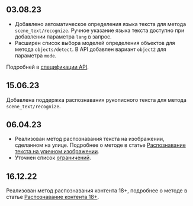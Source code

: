 ## 03.08.23

- Добавлено автоматическое определения языка текста для метода `scene_text/recognize`. Ручное указание языка текста доступно при добавлении параметра `lang` в запрос.
- Расширен список выбора моделей определения объектов для метода `objects/detect`. В API добавлен вариант `object2` для параметра `mode`.

Подробней в [спецификации API](/ru/tools-for-using-services/api/api-spec/vision-api).

## 15.06.23

Добавлена поддержка распознавания рукописного текста для метода `scene_text/recognize`.

## 06.04.23

- Реализован метод распознавания текста на изображении, сделанном на улице. Подробнее о методе в статье [Распознавание текста на уличном изображении](../instructions/scene-text-recognition).
- Уточнен список [ограничений](../concepts/vision-limits).

## 16.12.22

Реализован метод распознавания контента 18+, подробнее о методе в статье [Распознавание контента 18+](../instructions/nsfw-recognition).
